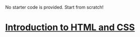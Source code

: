 No starter code is provided. Start from scratch!

# [Introduction to HTML and CSS](https://www.khanacademy.org/computing/computer-programming/html-css/)